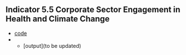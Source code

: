 ## Indicator 5.5 Corporate Sector Engagement in Health and Climate Change

* [code](lancet-report2024/UNGC_indicator/code/)
* * [output](to be updated)
